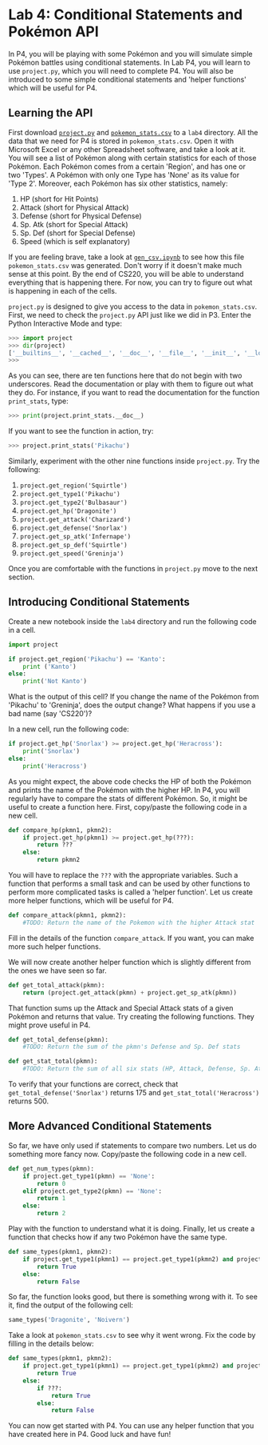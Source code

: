 # Lab 4: Conditional Statements and Pokémon API

In P4, you will be playing with some Pokémon and you will simulate simple Pokémon battles using conditional statements. In Lab P4, you will learn to use `project.py`, which you will need to complete P4. You will also be introduced to some simple conditional statements and 'helper functions' which will be useful for P4.

## Learning the API

First download [`project.py`](https://github.com/msyamkumar/cs220-projects/blob/p4_spring20/spring20/lab-p4/project.py) and [`pokemon_stats.csv`](https://github.com/msyamkumar/cs220-projects/blob/p4_spring20/spring20/lab-p4/pokemon_stats.csv) to a `lab4` directory. All the data that we need for P4 is stored in `pokemon_stats.csv`. Open it with Microsoft Excel or any other Spreadsheet software, and take a look at it. You will see a list of Pokémon along with certain statistics for each of those Pokémon. Each Pokémon comes from a certain 'Region', and has one or two 'Types'. A Pokémon with only one Type has 'None' as its value for 'Type 2'. Moreover, each Pokémon has six other statistics, namely:

1. HP (short for Hit Points)
2. Attack (short for Physical Attack)
3. Defense (short for Physical Defense)
4. Sp. Atk (short for Special Attack)
5. Sp. Def (short for Special Defense)
6. Speed (which is self explanatory)

If you are feeling brave, take a look at [`gen_csv.ipynb`](https://github.com/msyamkumar/cs220-projects/blob/p4_spring20/spring20/lab-p4/gen_csv.ipynb) to see how this file `pokemon_stats.csv` was generated. Don't worry if it doesn't make much sense at this point. By the end of CS220, you will be able to understand everything that is happening there. For now, you can try to figure out what is happening in each of the cells.

`project.py` is designed to give you access to the data in `pokemon_stats.csv`. First, we need to check the `project.py` API just like we did in P3. Enter the Python Interactive Mode and type:

```python
>>> import project
>>> dir(project)
['__builtins__', '__cached__', '__doc__', '__file__', '__init__', '__loader__', '__name__', '__package__', '__pokemon__', '__spec__', 'get_attack', 'get_defense', 'get_hp', 'get_region', 'get_sp_atk', 'get_sp_def', 'get_speed', 'get_type1', 'get_type2', 'print_stats']
>>>
```

As you can see, there are ten functions here that do not begin with two underscores. Read the documentation or play with them to figure out what they do. For instance, if you want to read the documentation for the function `print_stats`, type:

```python
>>> print(project.print_stats.__doc__)
```

If you want to see the function in action, try:
```python
>>> project.print_stats('Pikachu')
```

Similarly, experiment with the other nine functions inside `project.py`. Try the following:
1. `project.get_region('Squirtle')`
2. `project.get_type1('Pikachu')`
3. `project.get_type2('Bulbasaur')`
4. `project.get_hp('Dragonite')`
5. `project.get_attack('Charizard')`
6. `project.get_defense('Snorlax')`
7. `project.get_sp_atk('Infernape')`
8. `project.get_sp_def('Squirtle')`
9. `project.get_speed('Greninja')`

Once you are comfortable with the functions in `project.py` move to the next section.

## Introducing Conditional Statements

Create a new notebook inside the `lab4` directory and run the following code in a cell.

```python
import project

if project.get_region('Pikachu') == 'Kanto':
    print ('Kanto')
else:
    print('Not Kanto')
```

What is the output of this cell? If you change the name of the Pokémon from 'Pikachu' to 'Greninja', does the output change? What happens if you use a bad name (say 'CS220')?

In a new cell, run the following code:

```python
if project.get_hp('Snorlax') >= project.get_hp('Heracross'):
    print('Snorlax')
else:
    print('Heracross')
```

As you might expect, the above code checks the HP of both the Pokémon and prints the name of the Pokémon with the higher HP. In P4, you will regularly have to compare the stats of different Pokémon. So, it might be useful to create a function here. First, copy/paste the following code in a new cell.

```python
def compare_hp(pkmn1, pkmn2):
    if project.get_hp(pkmn1) >= project.get_hp(???):
        return ???
    else:
        return pkmn2
```

You will have to replace the `???` with the appropriate variables. Such a function that performs a small task and can be used by other functions to perform more complicated tasks is called a 'helper function'. Let us create more helper functions, which will be useful for P4.

```python
def compare_attack(pkmn1, pkmn2):
    #TODO: Return the name of the Pokemon with the higher Attack stat
```

Fill in the details of the function `compare_attack`. If you want, you can make more such helper functions.

We will now create another helper function which is slightly different from the ones we have seen so far.

```python
def get_total_attack(pkmn):
    return (project.get_attack(pkmn) + project.get_sp_atk(pkmn))
```

That function sums up the Attack and Special Attack stats of a given Pokémon and returns that value. Try creating the following functions. They might prove useful in P4.

```python
def get_total_defense(pkmn):
    #TODO: Return the sum of the pkmn's Defense and Sp. Def stats

def get_stat_total(pkmn):
    #TODO: Return the sum of all six stats (HP, Attack, Defense, Sp. Atk, Sp. Def and Speed) for pkmn
```

To verify that your functions are correct, check that `get_total_defense('Snorlax')` returns 175 and `get_stat_total('Heracross')` returns 500.

## More Advanced Conditional Statements

So far, we have only used if statements to compare two numbers. Let us do something more fancy now. Copy/paste the following code in a new cell.

```python
def get_num_types(pkmn):
    if project.get_type1(pkmn) == 'None':
        return 0
    elif project.get_type2(pkmn) == 'None':
        return 1
    else:
        return 2
```

Play with the function to understand what it is doing. Finally, let us create a function that checks how if any two Pokémon have the same type.

```python
def same_types(pkmn1, pkmn2):
    if project.get_type1(pkmn1) == project.get_type1(pkmn2) and project.get_type2(pkmn1) == project.get_type2(pkmn2):
        return True
    else:
        return False
```
So far, the function looks good, but there is something wrong with it. To see it, find the output of the following cell:

```python
same_types('Dragonite', 'Noivern')
```

Take a look at `pokemon_stats.csv` to see why it went wrong. Fix the code by filling in the details below:

```python
def same_types(pkmn1, pkmn2):
    if project.get_type1(pkmn1) == project.get_type1(pkmn2) and project.get_type2(pkmn1) == project.get_type2(pkmn2):
        return True
    else:
        if ???:
            return True
        else:
            return False
```
You can now get started with P4. You can use any helper function that you have created here in P4. Good luck and have fun!
